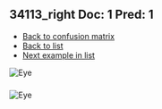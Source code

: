 ## 34113_right Doc: 1 Pred: 1
- [Back to confusion matrix](https://github.com/juliandewit/kaggle_retinopathy/blob/master/matrix.md)
- [Back to list](https://github.com/juliandewit/kaggle_retinopathy/blob/master/lists/11/list.md)
- [Next example in list](https://github.com/juliandewit/kaggle_retinopathy/blob/master/lists/11/34/34222_right.md)

![Eye](https://retinopaty.blob.core.windows.net/size1024/34113_right_1.jpeg)

### 

![Eye]()
